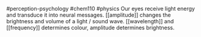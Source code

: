 #perception-psychology #chem110 #physics 
Our eyes receive light energy and transduce it into neural messages. [[amplitude]] changes the brightness and volume of a light / sound wave. [[wavelength]] and [[frequency]] determines colour, amplitude determines brightness. 
